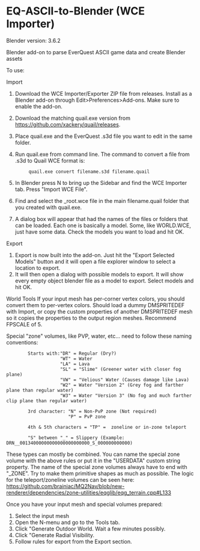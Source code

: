 # EQ-ASCII-to-Blender (WCE Importer)

Blender version: 3.6.2

Blender add-on to parse EverQuest ASCII game data and create Blender assets

To use:

Import

1) Download the WCE Importer/Exporter ZIP file from releases. Install as a Blender add-on through Edit>Preferences>Add-ons. Make sure to enable the add-on.
2) Download the matching quail.exe version from https://github.com/xackery/quail/releases.
3) Place quail.exe and the EverQuest .s3d file you want to edit in the same folder.
4) Run quail.exe from command line. The command to convert a file from .s3d to Quail WCE format is:

            quail.exe convert filename.s3d filename.quail
   
5) In Blender press N to bring up the Sidebar and find the WCE Importer tab. Press "Import WCE File".
6) Find and select the _root.wce file in the main filename.quail folder that you created with quail.exe.
7) A dialog box will appear that had the names of the files or folders that can be loaded. Each one is basically a model. Some, like WORLD.WCE, just have some data. Check the models you want to load and hit OK.

Export

1) Export is now built into the add-on. Just hit the "Export Selected Models" button and it will open a file explorer window to select a location to export.
2) It will then open a dialog with possible models to export. It will show every empty object blender file as a model to export. Select models and hit OK.

World Tools
If your input mesh has per-corner vertex colors, you should convert them to per-vertex colors. 
Should load a dummy DMSPRITEDEF with Import, or copy the custom properties of another DMSPRITEDEF mesh so it copies the properties to the output region meshes. 
Recommend FPSCALE of 5.

Special "zone" volumes, like PVP, water, etc... need to follow these naming conventions:

            Starts with:"DR" = Regular (Dry?)
                        "WT" = Water
                        "LA" = Lava
                        "SL" = "Slime" (Greener water with closer fog plane)
                        "VW" = "Velious" Water (Causes damage like Lava)
                        "W2" = Water "Version 2" (Grey fog and farther plane than regular water)
                        "W3" = Water "Version 3" (No fog and much farther clip plane than regular water)

            3rd character: "N" = Non-PvP zone (Not required)
                           "P" = PvP zone

            4th & 5th characters = "TP" =  zoneline or in-zone teleport
                        
            "S" between "_" = Slippery (Example: DRN__00134000000000000000000000_S_000000000000)

These types can mostly be combined. You can name the special zone volume with the above rules or put it in the "USERDATA" custom string property. The name of the special zone volumes always have to end with "_ZONE". Try to make them primitive shapes as much as possible. The logic for the teleport/zoneline volumes can be seen here: https://github.com/brainiac/MQ2Nav/blob/new-renderer/dependencies/zone-utilities/eqglib/eqg_terrain.cpp#L133

Once you have your input mesh and special volumes prepared:
1) Select the input mesh
2) Open the N-menu and go to the Tools tab.
3) Click "Generate Outdoor World. Wait a few minutes possibly.
4) Click "Generate Radial Visibility.
5) Follow rules for export from the Export section.
